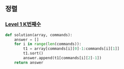 ## 정렬

### [Level 1 K번째수](https://school.programmers.co.kr/learn/courses/30/lessons/42748)

```python
def solution(array, commands):
    answer = []
    for i in range(len(commands)):
        t1 = array[commands[i][0]-1:commands[i][1]]
        t1.sort()
        answer.append(t1[commands[i][2]-1])
    return answer
```
